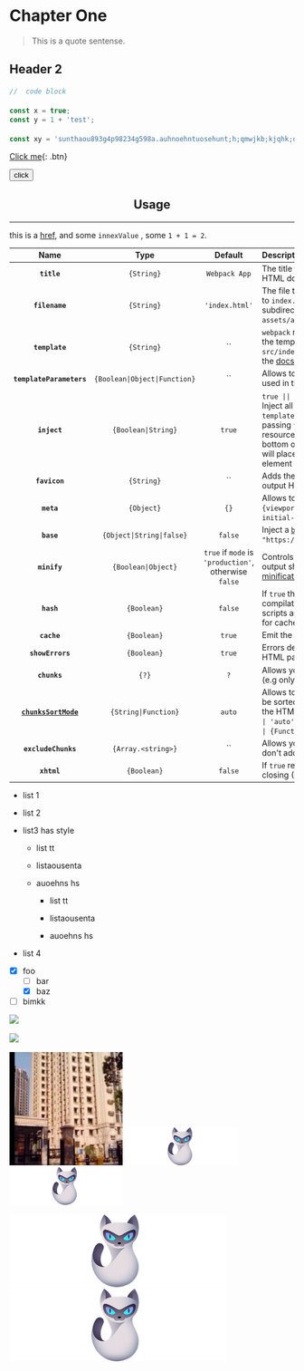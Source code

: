 # Chapter One

> This is a quote sentense.

## Header 2

```js
//  code block

const x = true;
const y = 1 + 'test';

const xy = 'sunthaou893g4p98234g598a.auhnoehntuosehunt;h;qmwjkb;kjqhk;qk n;hkarocph8ug;98khe;uhk o9u8egk 89hckueil9u8gekshqj0o.ukec.u09e;chr.u0eokcrougal98,.ugaoceuharc';
```

[Click me](http://www.google.com){: .btn}

<button>click</button>

<h2 align="center">Usage</h2>

---

this is a [href](https://cn.bing.com), and some `innexValue` , some `1 + 1 = 2`.

|Name|Type|Default|Description|
|:--:|:--:|:-----:|:----------|
|**`title`**|`{String}`|`Webpack App`|The title to use for the generated HTML document|
|**`filename`**|`{String}`|`'index.html'`|The file to write the HTML to. Defaults to `index.html`. You can specify a subdirectory here too (eg: `assets/admin.html`)|
|**`template`**|`{String}`|``|`webpack` relative or absolute path to the template. By default it will use `src/index.ejs` if it exists. Please see the [docs](https://github.com/jantimon/html-webpack-plugin/blob/master/docs/template-option.md) for details|
|**`templateParameters`**|`{Boolean\|Object\|Function}`|``| Allows to overwrite the parameters used in the template |
|**`inject`**|`{Boolean\|String}`|`true`|`true \|\| 'head' \|\| 'body' \|\| false` Inject all assets into the given `template` or `templateContent`. When passing `true` or `'body'` all javascript resources will be placed at the bottom of the body element. `'head'` will place the scripts in the head element|
|**`favicon`**|`{String}`|``|Adds the given favicon path to the output HTML|
|**`meta`**|`{Object}`|`{}`|Allows to inject `meta`-tags. E.g. `meta: {viewport: 'width=device-width, initial-scale=1, shrink-to-fit=no'}`|
|**`base`**|`{Object\|String\|false}`|`false`|Inject a [`base`](https://developer.mozilla.org/en-US/docs/Web/HTML/Element/base) tag. E.g. `base: "https://example.com/path/page.html`|
|**`minify`**|`{Boolean\|Object}`|`true` if `mode` is `'production'`, otherwise `false`|Controls if and in what ways the output should be minified. See [minification](#minification) below for more details.|
|**`hash`**|`{Boolean}`|`false`|If `true` then append a unique `webpack` compilation hash to all included scripts and CSS files. This is useful for cache busting|
|**`cache`**|`{Boolean}`|`true`|Emit the file only if it was changed|
|**`showErrors`**|`{Boolean}`|`true`|Errors details will be written into the HTML page|
|**`chunks`**|`{?}`|`?`|Allows you to add only some chunks (e.g only the unit-test chunk)|
|**[`chunksSortMode`](#plugins)**|`{String\|Function}`|`auto`|Allows to control how chunks should be sorted before they are included to the HTML. Allowed values are `'none' \| 'auto' \| 'dependency' \| 'manual' \| {Function}`|
|**`excludeChunks`**|`{Array.<string>}`|``|Allows you to skip some chunks (e.g don't add the unit-test chunk)|
|**`xhtml`**|`{Boolean}`|`false`|If `true` render the `link` tags as self-closing (XHTML compliant)|


- list 1

- list 2

- list3 has style

  * list tt

  * listaousenta

  * auoehns hs

    * list tt

    * listaousenta

    * auoehns hs


- list 4

- [x] foo
  - [ ] bar
  - [x] baz
- [ ] bimkk

![](https://github.com/AkatQuas/stack-guide/raw/master/img/ns-image-resolution.png)

<img src="https://github.com/AkatQuas/stack-guide/raw/master/img/ns-image-resolution.png" width="300">

<p>
<img src="./static/avatar.jpg" width="200">

<img src="./static/cat.svg" width="200">

<img src="static/cat.svg" width="200">
</p>

![](static/cat.svg "100x34")
![](./static/cat.svg "200x68")


<p>
<a href="http://cn.bing.com"></a>
</p>
